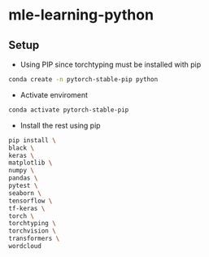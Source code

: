 # mle-learning-python


## Setup

- Using PIP since torchtyping must be installed with pip

```bash
conda create -n pytorch-stable-pip python
```

- Activate enviroment

```bash
conda activate pytorch-stable-pip
```

- Install the rest using pip

```bash
pip install \
black \
keras \
matplotlib \
numpy \
pandas \
pytest \
seaborn \
tensorflow \
tf-keras \
torch \
torchtyping \
torchvision \
transformers \
wordcloud
```
